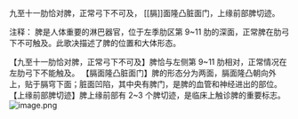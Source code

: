 九至十一肋恰对脾，正常弓下不可及，
[[膈]]面隆凸脏面门，上缘前部脾切迹。

注释：
脾是人体重要的淋巴器官，位于左季肋区第 9~11 肋的深面，正常脾在肋弓下不可触及。此歌决描述了脾的位置和大体形态。

【九至十一肋恰对脾，正常弓下不可及】脾恰与左侧第 9~11 肋相对，正常情况在左肋弓下不能触及。
【膈面隆凸脏面门】脾的形态分为两面，膈面隆凸朝向外上，贴于膈穹下面；脏面凹陷，其中央有脾门，是脾的血管和神经进出的部位。
【上缘前部脾切迹】脾上缘前部有 2~3 个脾切迹，是临床上触诊脾的重要标志。
![image.png](https://picgo18719498306.oss-cn-guangzhou.aliyuncs.com/20250808162154222.png)
